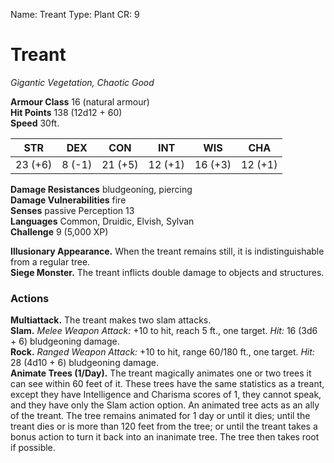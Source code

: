 Name: Treant
Type: Plant
CR: 9

# Treant
_Gigantic Vegetation, Chaotic Good_

**Armour Class** 16 (natural armour)   
**Hit Points** 138 (12d12 + 60)   
**Speed** 30ft.   

| STR     | DEX    | CON     | INT      | WIS     | CHA     |
|---------|--------|---------|----------|---------|---------|
| 23 (+6) | 8 (-1) | 21 (+5) | 12 (+1)  | 16 (+3) | 12 (+1) |

**Damage Resistances** bludgeoning, piercing   
**Damage Vulnerabilities** fire   
**Senses** passive Perception 13   
**Languages** Common, Druidic, Elvish, Sylvan   
**Challenge** 9 (5,000 XP)

**Illusionary Appearance.** When the treant remains still, it is indistinguishable from a regular tree.   
**Siege Monster.** The treant inflicts double damage to objects and structures.

### Actions

**Multiattack.** The treant makes two slam attacks.    
**Slam.** _Melee Weapon Attack:_ +10 to hit, reach 5 ft., one target. _Hit:_ 16 (3d6 + 6) bludgeoning damage.   
**Rock.** _Ranged Weapon Attack:_ +10 to hit, range 60/180 ft., one target. _Hit:_ 28 (4d10 + 6) bludgeoning damage.   
**Animate Trees (1/Day).** The treant magically animates one or two trees it can see within 60 feet of it. These trees have the same statistics as a treant, except they have Intelligence and Charisma scores of 1, they cannot speak, and they have only the Slam action option. An animated tree acts as an ally of the treant. The tree remains animated for 1 day or until it dies; until the treant dies or is more than 120 feet from the tree; or until the treant takes a bonus action to turn it back into an inanimate tree. The tree then takes root if possible.